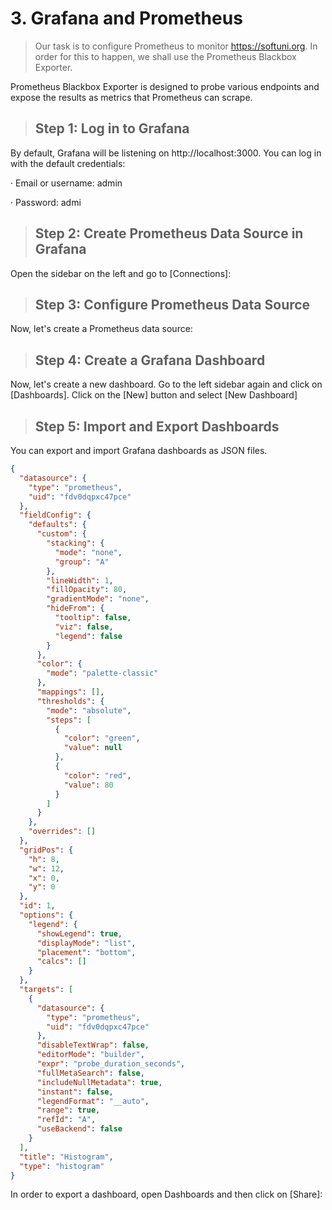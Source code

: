 # 3. Grafana and Prometheus

> Our task is to configure Prometheus to monitor https://softuni.org. In order for this to happen, we shall use the Prometheus Blackbox Exporter.

Prometheus Blackbox Exporter is designed to probe various endpoints and expose the results as metrics that Prometheus can scrape.

>## Step 1: Log in to Grafana

By default, Grafana will be listening on http://localhost:3000. You can log in with the default credentials:

· Email or username: admin

· Password: admi


>## Step 2: Create Prometheus Data Source in Grafana

Open the sidebar on the left and go to [Connections]:


>## Step 3: Configure Prometheus Data Source

Now, let's create a Prometheus data source:


>## Step 4: Create a Grafana Dashboard

Now, let's create a new dashboard. Go to the left sidebar again and click on [Dashboards]. Click on the [New] button and select [New Dashboard]

>## Step 5: Import and Export Dashboards

You can export and import Grafana dashboards as JSON files.

``` json
{
  "datasource": {
    "type": "prometheus",
    "uid": "fdv0dqpxc47pce"
  },
  "fieldConfig": {
    "defaults": {
      "custom": {
        "stacking": {
          "mode": "none",
          "group": "A"
        },
        "lineWidth": 1,
        "fillOpacity": 80,
        "gradientMode": "none",
        "hideFrom": {
          "tooltip": false,
          "viz": false,
          "legend": false
        }
      },
      "color": {
        "mode": "palette-classic"
      },
      "mappings": [],
      "thresholds": {
        "mode": "absolute",
        "steps": [
          {
            "color": "green",
            "value": null
          },
          {
            "color": "red",
            "value": 80
          }
        ]
      }
    },
    "overrides": []
  },
  "gridPos": {
    "h": 8,
    "w": 12,
    "x": 0,
    "y": 0
  },
  "id": 1,
  "options": {
    "legend": {
      "showLegend": true,
      "displayMode": "list",
      "placement": "bottom",
      "calcs": []
    }
  },
  "targets": [
    {
      "datasource": {
        "type": "prometheus",
        "uid": "fdv0dqpxc47pce"
      },
      "disableTextWrap": false,
      "editorMode": "builder",
      "expr": "probe_duration_seconds",
      "fullMetaSearch": false,
      "includeNullMetadata": true,
      "instant": false,
      "legendFormat": "__auto",
      "range": true,
      "refId": "A",
      "useBackend": false
    }
  ],
  "title": "Histogram",
  "type": "histogram"
}
```

In order to export a dashboard, open Dashboards and then click on [Share]:


